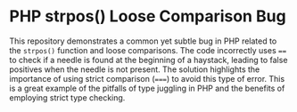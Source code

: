 # PHP strpos() Loose Comparison Bug

This repository demonstrates a common yet subtle bug in PHP related to the `strpos()` function and loose comparisons.  The code incorrectly uses `==` to check if a needle is found at the beginning of a haystack, leading to false positives when the needle is not present.  The solution highlights the importance of using strict comparison (`===`) to avoid this type of error.  This is a great example of the pitfalls of type juggling in PHP and the benefits of employing strict type checking.